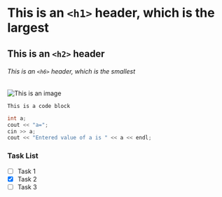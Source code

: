 # This is an `<h1>` header, which is the largest

## This is an `<h2>` header

###### This is an `<h6>` header, which is the smallest

![This is an image](https://octodex.github.com/images/yaktocat.png)

`This is a code block`

``` C++
int a;
cout << "a=";
cin >> a;
cout << "Entered value of a is " << a << endl;
```
### Task List
- [ ] Task 1
- [x] Task 2
- [ ] Task 3
